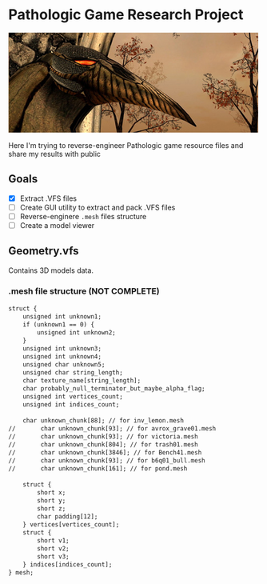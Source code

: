 # Pathologic Game Research Project

<img src="banner.jpg" alt="Pathologic">

Here I'm trying to reverse-engineer Pathologic game resource files and share my results with public

## Goals
- [x] Extract .VFS files
- [ ] Create GUI utility to extract and pack .VFS files
- [ ] Reverse-enginere `.mesh` files structure
- [ ] Create a model viewer

## Geometry.vfs

Contains 3D models data.

### .mesh file structure (NOT COMPLETE)
```
struct {
    unsigned int unknown1;
    if (unknown1 == 0) {
        unsigned int unknown2;
    }
    unsigned int unknown3;
    unsigned int unknown4;
    unsigned char unknown5;
    unsigned char string_length;
    char texture_name[string_length];
    char probably_null_terminator_but_maybe_alpha_flag;
    unsigned int vertices_count;
    unsigned int indices_count;

    char unknown_chunk[88]; // for inv_lemon.mesh
//       char unknown_chunk[93]; // for avrox_grave01.mesh
//       char unknown_chunk[93]; // for victoria.mesh
//       char unknown_chunk[804]; // for trash01.mesh
//       char unknown_chunk[3846]; // for Bench41.mesh
//       char unknown_chunk[93]; // for b6q01_bull.mesh
//       char unknown_chunk[161]; // for pond.mesh

    struct {
        short x;
        short y;
        short z;
        char padding[12];
    } vertices[vertices_count];
    struct {
        short v1;
        short v2;
        short v3;
    } indices[indices_count];
} mesh;
```
